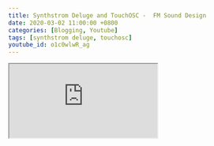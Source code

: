 ```yaml
---
title: Synthstrom Deluge and TouchOSC -  FM Sound Design
date: 2020-03-02 11:00:00 +0800
categories: [Blogging, Youtube]
tags: [synthstrom deluge, touchosc]
youtube_id: o1c0wlwR_ag
---
```



 <div class="embed-responsive embed-responsive-16by9" >
    <iframe class="embed-responsive-item"  src="https://www.youtube.com/embed/{{ page.youtube_id }}"></iframe>
 </div>       

